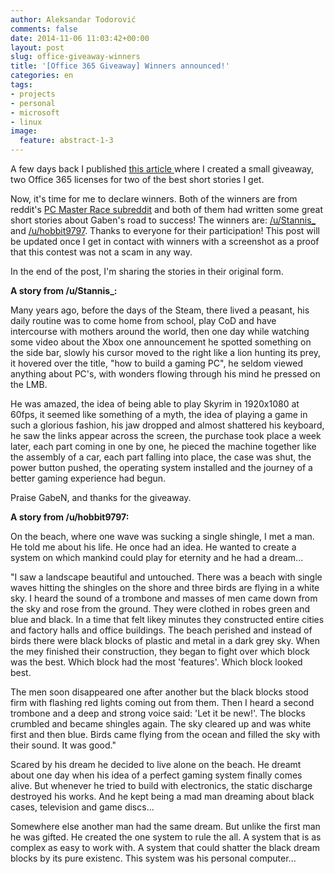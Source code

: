 ```yaml
---
author: Aleksandar Todorović
comments: false
date: 2014-11-06 11:03:42+00:00
layout: post
slug: office-giveaway-winners
title: '[Office 365 Giveaway] Winners announced!'
categories: en
tags:
- projects
- personal
- microsoft
- linux
image:
  feature: abstract-1-3
---
```


A few days back I published [this article ](https://aleksandartodorovic.wordpress.com/2014/10/30/get-free-office365-license/)where I created a small giveaway, two Office 365 licenses for two of the best short stories I get.

Now, it's time for me to declare winners. Both of the winners are from reddit's [PC Master Race subreddit](https://www.reddit.com/r/pcmasterrace) and both of them had written some great short stories about Gaben's road to success! The winners are: [/u/Stannis_](https://www.reddit.com/user/Stannis_) and [/u/hobbit9797](https://www.reddit.com/user/hobbit9797). Thanks to everyone for their participation! This post will be updated once I get in contact with winners with a screenshot as a proof that this contest was not a scam in any way.

In the end of the post, I'm sharing the stories in their original form.

**A story from /u/Stannis_:**







Many years ago, before the days of the Steam, there lived a peasant, his daily routine was to come home from school, play CoD and have intercourse with mothers around the world, then one day while watching some video about the Xbox one announcement he spotted something on the side bar, slowly his cursor moved to the right like a lion hunting its prey, it hovered over the title, "how to build a gaming PC", he seldom viewed anything about PC's, with wonders flowing through his mind he pressed on the LMB.

He was amazed, the idea of being able to play Skyrim in 1920x1080 at 60fps, it seemed like something of a myth, the idea of playing a game in such a glorious fashion, his jaw dropped and almost shattered his keyboard, he saw the links appear across the screen, the purchase took place a week later, each part coming in one by one, he pieced the machine together like the assembly of a car, each part falling into place, the case was shut, the power button pushed, the operating system installed and the journey of a better gaming experience had begun.

Praise GabeN, and thanks for the giveaway.

**A story from /u/hobbit9797:**

On the beach, where one wave was sucking a single shingle, I met a man. He told me about his life. He once had an idea. He wanted to create a system on which mankind could play for eternity and he had a dream...

"I saw a landscape beautiful and untouched. There was a beach with single waves hitting the shingles on the shore and three birds are flying in a white sky. I heard the sound of a trombone and masses of men came down from the sky and rose from the ground. They were clothed in robes green and blue and black. In a time that felt likey minutes they constructed entire cities and factory halls and office buildings.
The beach perished and instead of birds there were black blocks of plastic and metal in a dark grey sky. When the mey finished their construction, they began to fight over which block was the best. Which block had the most 'features'. Which block looked best.

The men soon disappeared one after another but the black blocks stood firm with flashing red lights coming out from them. Then I heard a second trombone and a deep and strong voice said: 'Let it be new!'. The blocks crumbled and became shingles again. The sky cleared up and was white first and then blue. Birds came flying from the ocean and filled the sky with their sound. It was good."

Scared by his dream he decided to live alone on the beach. He dreamt about one day when his idea of a perfect gaming system finally comes alive. But whenever he tried to build with electronics, the static discharge destroyed his works. And he kept being a mad man dreaming about black cases, television and game discs...

Somewhere else another man had the same dream. But unlike the first man he was gifted. He created the one system to rule the all. A system that is as complex as easy to work with. A system that could shatter the black dream blocks by its pure existenc. This system was his personal computer...
